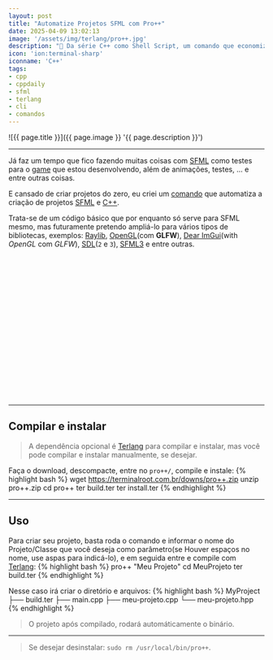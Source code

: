 ```yaml
---
layout: post
title: "Automatize Projetos SFML com Pro++"
date: 2025-04-09 13:02:13
image: '/assets/img/terlang/pro++.jpg'
description: "🚀 Da série C++ como Shell Script, um comando que economiza tempo."
icon: 'ion:terminal-sharp'
iconname: 'C++'
tags:
- cpp
- cppdaily
- sfml
- terlang
- cli
- comandos
---
```


![{{ page.title }}]({{ page.image }} '{{ page.description }}')

---

Já faz um tempo que fico fazendo muitas coisas com [SFML](https://terminalroot.com.br/sfml) como testes para o [game](https://terminalroot.com.br/tags#gamedev) que estou desenvolvendo, além de animações, testes, ... e entre outras coisas.

E cansado de criar projetos do zero, eu criei um [comando](https://terminalroot.com.br/tags#comandos) que automatiza a criação de projetos [SFML](https://terminalroot.com.br/tags#sfml) e [C++](https://terminalroot.com.br/tags#cpp).

Trata-se de um código básico que por enquanto só serve para SFML mesmo, mas futuramente pretendo ampliá-lo para vários tipos de bibliotecas, exemplos: [Raylib](https://terminalroot.com.br/tags#raylib), [OpenGL](https://terminalroot.com.br/tags#opengl)(com **GLFW**), [Dear ImGui](https://terminalroot.com.br/tags#imgui)(with *OpenGL* com *GLFW*), [SDL](https://terminalroot.com.br/tags#sdl)(`2` e `3`), [SFML3](https://www.reddit.com/r/sfml/comments/1hjhs2n/sfml_300_released/) e entre outras.


<!-- SQUARE - GAMES ROOT -->
<script async src="//pagead2.googlesyndication.com/pagead/js/adsbygoogle.js"></script>
<ins class="adsbygoogle"
style="display:inline-block;width:336px;height:280px"
data-ad-client="ca-pub-2838251107855362"
data-ad-slot="5351066970"></ins>
<script>
(adsbygoogle = window.adsbygoogle || []).push({});
</script>

---

## Compilar e instalar
> A dependência opcional é [Terlang](https://github.com/terroo/terlang) para compilar e instalar, mas você pode compilar e instalar manualmente, se desejar.

Faça o download, descompacte, entre no `pro++/`, compile e instale:
{% highlight bash %}
wget https://terminalroot.com.br/downs/pro++.zip
unzip pro++.zip
cd pro++
ter build.ter
ter install.ter
{% endhighlight %}

---

## Uso
Para criar seu projeto, basta roda o comando e informar o nome do Projeto/Classe que você deseja como parâmetro(se Houver espaços no nome, use aspas para indicá-lo), e em seguida entre e compile com [Terlang](https::github.com/terroo/terlang):
{% highlight bash %}
pro++ "Meu Projeto"
cd MeuProjeto
ter build.ter
{% endhighlight %}

Nesse caso irá criar o diretório e arquivos:
{% highlight bash %}
MyProject
├── build.ter
├── main.cpp
├── meu-projeto.cpp
└── meu-projeto.hpp
{% endhighlight %}
> O projeto após compilado, rodará automáticamente o binário.

---

> Se desejar desinstalar: `sudo rm /usr/local/bin/pro++`.


